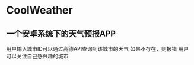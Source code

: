 CoolWeather
==============
一个安卓系统下的天气预报APP
--------------------------
用户输入城市ID可以通过高德API查询到该城市的天气
如果不存在，则报错
用户可以关注自己感兴趣的城市

